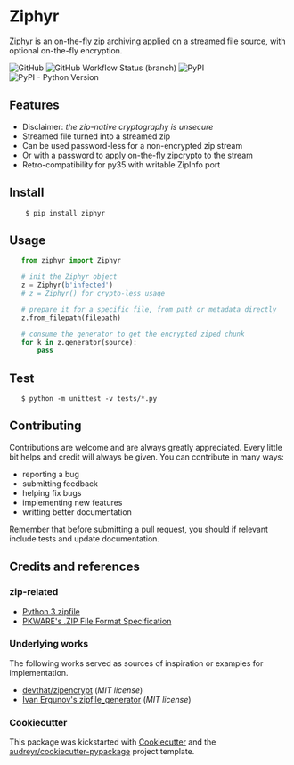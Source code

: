 # Ziphyr

Ziphyr is an on-the-fly zip archiving applied on a streamed file source, with optional on-the-fly encryption.

![GitHub](https://img.shields.io/github/license/quarkslab/ziphyr)
![GitHub Workflow Status (branch)](https://img.shields.io/github/workflow/status/quarkslab/ziphyr/Python%20Tox/master)
![PyPI](https://img.shields.io/pypi/v/ziphyr)
![PyPI - Python Version](https://img.shields.io/pypi/pyversions/ziphyr)

## Features

* Disclaimer: *the zip-native cryptography is unsecure*
* Streamed file turned into a streamed zip
* Can be used password-less for a non-encrypted zip stream
* Or with a password to apply on-the-fly zipcrypto to the stream
* Retro-compatibility for py35 with writable ZipInfo port

## Install

```console
    $ pip install ziphyr
```

## Usage

```python
   from ziphyr import Ziphyr

   # init the Ziphyr object
   z = Ziphyr(b'infected')
   # z = Ziphyr() for crypto-less usage

   # prepare it for a specific file, from path or metadata directly
   z.from_filepath(filepath)

   # consume the generator to get the encrypted ziped chunk
   for k in z.generator(source):
       pass
```

## Test

```console
   $ python -m unittest -v tests/*.py
```

## Contributing

Contributions are welcome and are always greatly appreciated. Every little bit helps and credit will always be given. You can contribute in many ways:
* reporting a bug
* submitting feedback
* helping fix bugs
* implementing new features
* writting better documentation

Remember that before submitting a pull request, you should if relevant include tests and update documentation.

## Credits and references

### zip-related

* [Python 3 zipfile](https://docs.python.org/3/library/zipfile.html>)
* [PKWARE's .ZIP File Format Specification](https://pkware.cachefly.net/webdocs/casestudies/APPNOTE.TXT)

### Underlying works

The following works served as sources of inspiration or examples for implementation.

* [devthat/zipencrypt](https://github.com/devthat/zipencrypt) (*MIT license*)
* [Ivan Ergunov's zipfile_generator](https://repl.it/@IvanErgunov/zipfilegenerator>) (*MIT license*)

### Cookiecutter

This package was kickstarted with [Cookiecutter](https://github.com/audreyr/cookiecutter) and the [audreyr/cookiecutter-pypackage](https://github.com/audreyr/cookiecutter-pypackage) project template.
